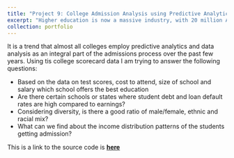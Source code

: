```yaml
---
title: "Project 9: College Admission Analysis using Predictive Analytics"
excerpt: "Higher education is now a massive industry, with 20 million American students enrolled in colleges. 77% of colleges and universities spend over 100,000 per annum on brand strategy work and among those about a third spend over 200,000 per year. This has become a growing trend in higher education. Although most colleges are non-profit but still they employ marketing professionals to reach out to and engage the millions of American college applicants per year. It was released on Sept of 2015. This dataset has been widely used in various news analysis and academic researched. As I was going over those articles, I became interested to see what type of information I can gather from it which could help High School age students looking for colleges and admission."
collection: portfolio
---
```


It is a trend that almost all colleges employ predictive analytics and data analysis as an integral part of the admissions process over the past few years. Using tis college scorecard data I am trying to answer the following questions:
* Based on the data on test scores, cost to attend, size of school and salary which school offers the best education
* Are there certain schools or states where student debt and loan default rates are high compared to earnings?
* Considering diversity, is there a good ratio of male/female, ethnic and racial mix?
* What can we find about the income distribution patterns of the students getting admission?

This is a link to the source code is [**here**](https://github.com/samantoz/dsc680-applied-datascience/tree/main/Project-2)

